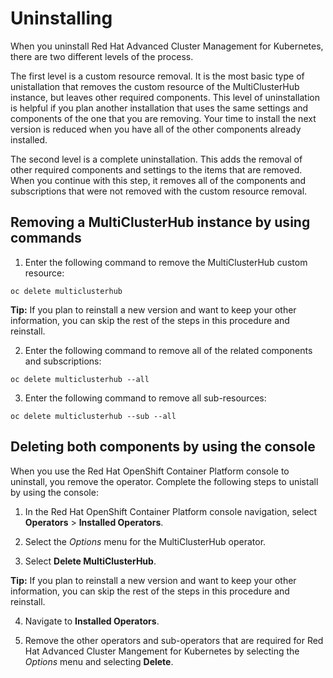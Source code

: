 # Uninstalling

When you uninstall Red Hat Advanced Cluster Management for Kubernetes, there are two different levels of the process. 

The first level is a custom resource removal. It is the most basic type of unistallation that removes the custom resource of the MultiClusterHub instance, but leaves other required components. This level of uninstallation is helpful if you plan another installation that uses the same settings and components of the one that you are removing. Your time to install the next version is reduced when you have all of the other components already installed. 

The second level is a complete uninstallation. This adds the removal of other required components and settings to the items that are removed. When you continue with this step, it removes all of the components and subscriptions that were not removed with the custom resource removal.

## Removing a MultiClusterHub instance by using commands  

1. Enter the following command to remove the MultiClusterHub custom resource:

```
oc delete multiclusterhub
```

  **Tip:** If you plan to reinstall a new version and want to keep your other information, you can skip the rest of the steps in this procedure and reinstall.  

2. Enter the following command to remove all of the related components and subscriptions:

```
oc delete multiclusterhub --all
```

3. Enter the following command to remove all sub-resources:

```
oc delete multiclusterhub --sub --all
```

## Deleting both components by using the console

When you use the Red Hat OpenShift Container Platform console to uninstall, you remove the operator. Complete the following steps to unistall by using the console:

1. In the Red Hat OpenShift Container Platform console navigation, select **Operators** > **Installed Operators**.

2. Select the *Options* menu for the MultiClusterHub operator. 

3. Select **Delete MultiClusterHub**.

  **Tip:** If you plan to reinstall a new version and want to keep your other information, you can skip the rest of the steps in this procedure and reinstall.  

4. Navigate to **Installed Operators**. 

5. Remove the other operators and sub-operators that are required for Red Hat Advanced Cluster Mangement for Kubernetes by selecting the *Options* menu and selecting **Delete**.

